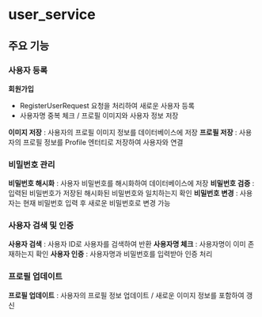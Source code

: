 # user_service

## 주요 기능
### 사용자 등록
**회원가입** 
- RegisterUserRequest 요청을 처리하여 새로운 사용자 등록
- 사용자명 중복 체크 / 프로필 이미지와 사용자 정보 저장

**이미지 저장** : 사용자의 프로필 이미지 정보를 데이터베이스에 저장
**프로필 저장**  : 사용자의 프로필 정보를 Profile 엔터티로 저장하여 사용자와 연결
### 비밀번호 관리
**비밀번호 해시화** : 사용자 비밀번호를 해시화하여 데이터베이스에 저장
**비밀번호 검증** : 입력된 비밀번호가 저장된 해시화된 비밀번호와 일치하는지 확인
**비밀번호 변경** : 사용자는 현재 비밀번호 입력 후 새로운 비밀번호로 변경 가능
### 사용자 검색 및 인증
**사용자 검색** : 사용자 ID로 사용자를 검색하여 반환
**사용자명 체크** : 사용자명이 이미 존재하는지 확인
**사용자 인증** : 사용자명과 비밀번호를 입력받아 인증 처리
### 프로필 업데이트
**프로필 업데이트** : 사용자의 프로필 정보 업데이트 / 새로운 이미지 정보를 포함하여 갱신
